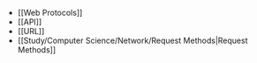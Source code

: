 
- [[Web Protocols]]
- [[API]]
- [[URL]]
- [[Study/Computer Science/Network/Request Methods|Request Methods]]